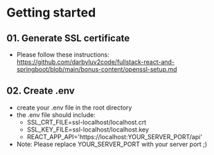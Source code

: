 # Getting started

## 01. Generate SSL certificate

- Please follow these
  instructions: https://github.com/darbyluv2code/fullstack-react-and-springboot/blob/main/bonus-content/openssl-setup.md

## 02. Create .env

- create your .env file in the root directory
- the .env file should include:
    - SSL_CRT_FILE=ssl-localhost/localhost.crt
    - SSL_KEY_FILE=ssl-localhost/localhost.key
    - REACT_APP_API='https://localhost:YOUR_SERVER_PORT/api'
- Note: Please replace YOUR_SERVER_PORT with your server port ;)
